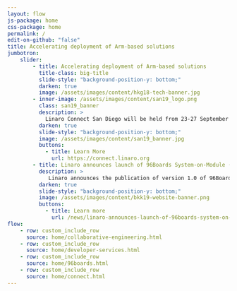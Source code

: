```yaml
---
layout: flow
js-package: home
css-package: home
permalink: /
edit-on-github: "false"
title: Accelerating deployment of Arm-based solutions
jumbotron:
    slider:
        - title: Accelerating deployment of Arm-based solutions
          title-class: big-title
          slide-style: "background-position-y: bottom;"
          darken: true
          image: /assets/images/content/hkg18-tech-banner.jpg
        - inner-image: /assets/images/content/san19_logo.png
          class: san19_banner
          description: >
            Linaro Connect San Diego will be held from 23-27 September 2019 at Paradise Point, San Diego, California.
          darken: true
          slide-style: "background-position-y: bottom;"
          image: /assets/images/content/san19_banner.jpg
          buttons:
            - title: Learn More
              url: https://connect.linaro.org
        - title: Linaro announces launch of 96Boards System-on-Module (SOM) Specification
          description: >
             Linaro announces the publication of version 1.0 of 96Boards System-on-Module (SOM) specifications.
          darken: true
          slide-style: "background-position-y: bottom;"
          image: /assets/images/content/bkk19-website-banner.png
          buttons:
            - title: Learn more
              url: /news/linaro-announces-launch-of-96boards-system-on-module-som-specification/
flow:
    - row: custom_include_row
      source: home/collaborative-engineering.html
    - row: custom_include_row
      source: home/developer-services.html
    - row: custom_include_row
      source: home/96boards.html
    - row: custom_include_row
      source: home/connect.html
---
```


